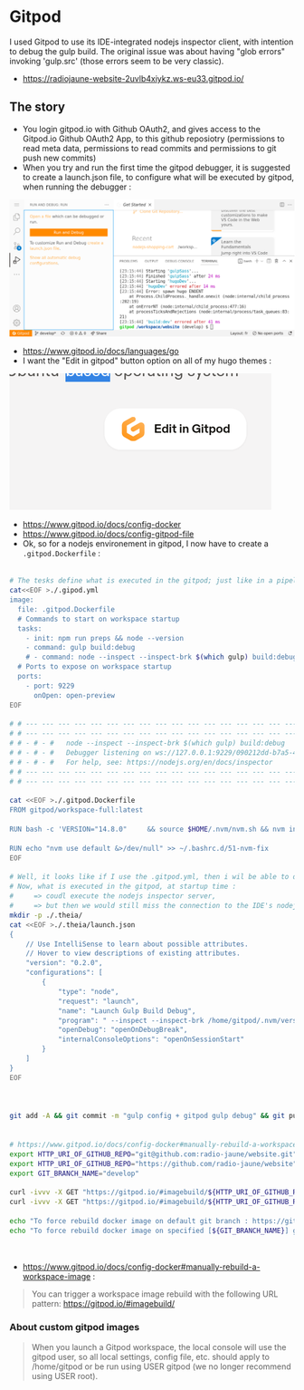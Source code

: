 # Gitpod

I used Gitpod to use its IDE-integrated nodejs inspector client, with intention to debug the gulp build. The original issue was about having "glob errors" invoking 'gulp.src' (those errors seem to be very classic).

* https://radiojaune-website-2uvlb4xiykz.ws-eu33.gitpod.io/

## The story

* You login gitpod.io with Github OAuth2, and gives access to the Gitpod.io Github OAuth2 App, to this github reposiotry (permissions to read meta data, permissions to read commits and permissions to git push new commits)
* When you try and run the first time the gitpod debugger, it is suggested to create a launch.json file, to configure what will be executed by gitpod, when running the debugger :

![git pod launch.json](documentation/gitpod/img/gitpod_first_debug_ctrl_maj_d.png)

<!-- ![git pod launch.json](documentation/gitpod/img/gitpod_first_debug_ctrl_maj_d.png) -->


* https://www.gitpod.io/docs/languages/go
* I want the "Edit in gitpod" button option on all of my hugo themes :

![edit on gitpod button](./img/edit_in_gitpod_button.png)

* https://www.gitpod.io/docs/config-docker
* https://www.gitpod.io/docs/config-gitpod-file
* Ok, so  for a nodejs environement in gitpod, I now have to create a `.gitpod.Dockerfile` :

```bash

# The tesks define what is executed in the gitpod; just like in a pipeline
cat<<EOF >./.gipod.yml
image:
  file: .gitpod.Dockerfile
  # Commands to start on workspace startup
  tasks:
    - init: npm run preps && node --version
    - command: gulp build:debug
    # - command: node --inspect --inspect-brk $(which gulp) build:debug
  # Ports to expose on workspace startup
  ports:
    - port: 9229
      onOpen: open-preview
EOF

# # --- --- --- --- --- --- --- --- --- --- --- --- --- --- --- --- --- --- --- --- --- --- --- ---
# # --- --- --- --- --- --- --- --- --- --- --- --- --- --- --- --- --- --- --- --- --- --- --- ---
# # - # - #   node --inspect --inspect-brk $(which gulp) build:debug
# # - # - #   Debugger listening on ws://127.0.0.1:9229/090212dd-b7a5-45a5-be01-a0036915f2a6
# # - # - #   For help, see: https://nodejs.org/en/docs/inspector
# # --- --- --- --- --- --- --- --- --- --- --- --- --- --- --- --- --- --- --- --- --- --- --- ---
# # --- --- --- --- --- --- --- --- --- --- --- --- --- --- --- --- --- --- --- --- --- --- --- ---

cat <<EOF >./.gitpod.Dockerfile
FROM gitpod/workspace-full:latest

RUN bash -c 'VERSION="14.8.0"     && source $HOME/.nvm/nvm.sh && nvm install $VERSION     && nvm use $VERSION && nvm alias default $VERSION'

RUN echo "nvm use default &>/dev/null" >> ~/.bashrc.d/51-nvm-fix
EOF

# Well, it looks like if I use the .gitpod.yml, then i wil be able to define which tasks are executed
# Now, what is executed in the gitpod, at startup time :
#     => coudl execute the nodejs inspector server,
#     => but then we would still miss the connection to the IDE's nodejs inspector client.
mkdir -p ./.theia/
cat <<EOF >./.theia/launch.json
{
    // Use IntelliSense to learn about possible attributes.
    // Hover to view descriptions of existing attributes.
    "version": "0.2.0",
    "configurations": [
        {
            "type": "node",
            "request": "launch",
            "name": "Launch Gulp Build Debug",
            "program": " --inspect --inspect-brk /home/gitpod/.nvm/versions/node/v16.13.2/bin/gulp build:debug",
            "openDebug": "openOnDebugBreak",
            "internalConsoleOptions": "openOnSessionStart"
        }
    ]
}
EOF



git add -A && git commit -m "gulp config + gitpod gulp debug" && git push -u origin HEAD


# https://www.gitpod.io/docs/config-docker#manually-rebuild-a-workspace-image
export HTTP_URI_OF_GITHUB_REPO="git@github.com:radio-jaune/website.git"
export HTTP_URI_OF_GITHUB_REPO="https://github.com/radio-jaune/website"
export GIT_BRANCH_NAME="develop"

curl -ivvv -X GET "https://gitpod.io/#imagebuild/${HTTP_URI_OF_GITHUB_REPO}"
curl -ivvv -X GET "https://gitpod.io/#imagebuild/${HTTP_URI_OF_GITHUB_REPO}/tree/${GIT_BRANCH_NAME}"

echo "To force rebuild docker image on default git branch : https://gitpod.io/#imagebuild/${HTTP_URI_OF_GITHUB_REPO}"
echo "To force rebuild docker image on specified [${GIT_BRANCH_NAME}] git branch : https://gitpod.io/#imagebuild/${HTTP_URI_OF_GITHUB_REPO}/tree/${GIT_BRANCH_NAME}"




```

* https://www.gitpod.io/docs/config-docker#manually-rebuild-a-workspace-image :

>
> You can trigger a workspace image rebuild with the following URL pattern: https://gitpod.io/#imagebuild/<your-repo-url>
>


### About custom gitpod images

>
> When you launch a Gitpod workspace, the local console will use the gitpod user, so all local settings, config file, etc. should apply to /home/gitpod or be run using USER gitpod (we no longer recommend using USER root).
>
